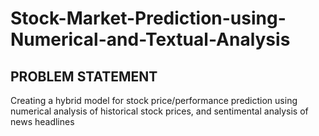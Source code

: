 # Stock-Market-Prediction-using-Numerical-and-Textual-Analysis
## PROBLEM STATEMENT
Creating a hybrid model for stock price/performance prediction using numerical analysis of historical stock prices, and sentimental analysis of news headlines
